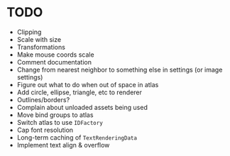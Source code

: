 # TODO
- Clipping
- Scale with size
- Transformations
- Make mouse coords scale
- Comment documentation
- Change from nearest neighbor to something else in settings (or image settings)
- Figure out what to do when out of space in atlas
- Add circle, ellipse, triangle, etc to renderer
- Outlines/borders?
- Complain about unloaded assets being used
- Move bind groups to atlas
- Switch atlas to use `IDFactory`
- Cap font resolution
- Long-term caching of `TextRenderingData`
- Implement text align & overflow